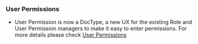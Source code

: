 ### User Permissions
- User Permission is now a DocType, a new UX for the existing Role and User Permission managers to make it easy to enter permissions. For more details please check <a href="https://erpadda.com/docs/user/manual/en/setting-up/users-and-permissions/user-permissions">User Permissions</a>